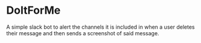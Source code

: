 # DoItForMe
A simple slack bot to alert the channels it is included in when a user deletes their message and then sends a screenshot of said message.
